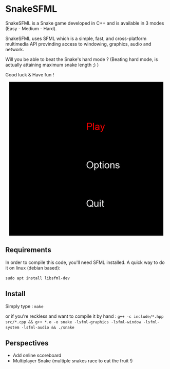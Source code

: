 # SnakeSFML

SnakeSFML is a Snake game developed in C++ and is available in 3 modes (Easy - Medium - Hard).

SnakeSFML uses SFML which is a simple, fast, and cross-platform multimedia API provinding access to windowing, graphics, audio and network.

Will you be able to beat the Snake's hard mode ? (Beating hard mode, is actually attaining maximum snake length ;) ) 

Good luck & Have fun ! 

<div style="text-align:center"><img src="resources/play.gif" /></div>

## Requirements
In order to compile this code, you'll need SFML installed. A quick way to do it on linux (debian based): 

  ```sudo apt install libsfml-dev```
  
## Install

Simply type : 
``` make ```

or if you're reckless and want to compile it by hand :
```g++ -c include/*.hpp src/*.cpp && g++ *.o -o snake -lsfml-graphics -lsfml-window -lsfml-system -lsfml-audio && ./snake ```


## Perspectives

* Add online scoreboard
* Multiplayer Snake (multiple snakes race to eat the fruit !) 
